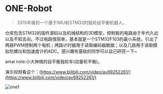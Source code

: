 # ONE-Robot
> 2015年做的一个基于IMU和STM32的独轮自平衡机器人。

仓库包含STM32的固件源码以及机械结构的3D模型，控制板的电路由于年代久远以及不知去向。不过电路很简单，基本就是一个STM32F103的最小系统，引出了两路PWM控制两个电机；两路计时器用于读取编码器数据；以及几路用于读取模拟陀螺仪和加速度计的ADC。感兴趣有基础的同学可以自己研究一下~

amai note:小大神搞的自平衡独轮车(动量轮平衡)。

演示视频看这个：[https://www.bilibili.com/video/av89252261/](https://www.bilibili.com/video/av89252261/)

![one1](img/one1.jpg)
